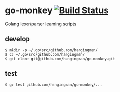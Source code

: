 # go-monkey [![Build Status](https://travis-ci.org/hangingman/go-monkey.svg?branch=master)](https://travis-ci.org/hangingman/go-monkey)

Golang lexer/parser learning scripts

## develop

```
$ mkdir -p ~/.go/src/github.com/hangingman/
$ cd ~/.go/src/github.com/hangingman/
$ git clone git@github.com/hangingman/go-monkey.git
```

## test

```
$ go test github.com/hangingman/go-monkey/...
```
